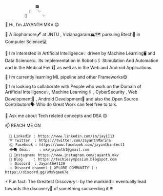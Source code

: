                   🎆
               🎇   ✨
             🎇       ✨
 👋 Hi, I’m  JAYANTH MKV 😊

   🏫 A Sophomore🖋️ at JNTU , Vizianagaram🏔️🗺️ 
       pursuing Btech📓 in Computer Science💻  

   👀 I’m interested in Artificial Intelligence💡 driven by Machine Learning🖥️ and Data Science📊.
       Its Implementation in Robotic🖇️ Stimulation And Automation and in the Medical Field🧬 as well as 
       in the Web and Android Applications.

   🌱 I’m currently learning ML pipeline and other Frameworks😋

   💞️ I’m looking to collaborate with People who work on the Domain of Artificial Intelligence💡, Machine Learning🖇️ , CyberSecurity ,
       Web Development🌟 , Android Development🔅 and also the Open Source Contributors🗣️ Who do Great Work can feel free to talk. 

   💬 Ask me about Tech related concepts and DSA 😊
    
   📫 REACH ME ON 
   
      🔗 LinkedIn : https://www.linkedin.com/in/jay1113
      ➰ Twitter  : https://twitter.com/JayanthMarina
      Ⓜ️ Facebook : https://www.facebook.com/jayanthintect1
      👁️‍🗨️ Gmail    : mkvjayanth1@gmail.com
      🌟 Instagram: https://www.instagram.com/jayanth_mkv
      💬 Blog     : https://techiesymposium.blogspot.com
      💥 Discord  : Jayanth#7139
      💥 Discord channel [ XPLORE COMMUNITY ] : https://discord.gg/9MxVqaeK7e
   
   ⚡ Fun fact: The Greatest Discovery✨ by the mankind💥
       eventually lead towards the discovery🌟 of something succeeding it !!!

